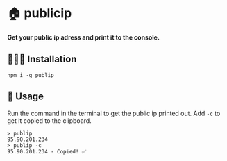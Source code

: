 # 🏠 publicip
<strong>Get your public ip adress and print it to the console.</strong>
## 👨🏻‍🔧 Installation
```
npm i -g publip
```

## 🔨 Usage

Run the command in the terminal to get the public ip printed out. Add `-c` to get it copied to the clipboard.

```
> publip
95.90.201.234
> publip -c
95.90.201.234 - Copied! ✅
```